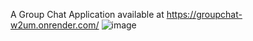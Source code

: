 A Group Chat Application available at https://groupchat-w2um.onrender.com/
![image](https://github.com/Lakshay02020/ChatApp/assets/103843986/fcabfd26-71da-4fba-973d-054c19006bbe)
